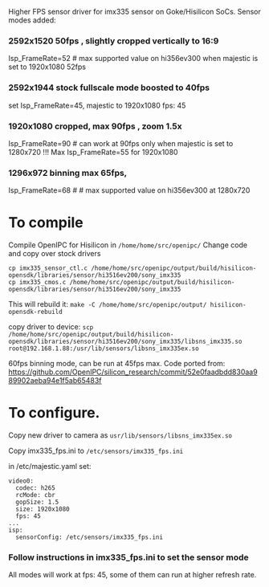 Higher FPS sensor driver for imx335 sensor on Goke/Hisilicon SoCs.
Sensor modes added:
### 2592x1520 50fps , slightly cropped vertically to 16:9
Isp_FrameRate=52 # max supported value on hi356ev300 when majestic is set to 1920x1080 52fps

### 2592x1944 stock fullscale mode boosted to 40fps
set Isp_FrameRate=45, majestic to 1920x1080 fps: 45

### 1920x1080 cropped, max 90fps , zoom 1.5x
Isp_FrameRate=90 # can work at 90fps only when majestic is set to 1280x720 !!!
Max Isp_FrameRate=55 for 1920x1080 

### 1296x972 binning max 65fps, 
Isp_FrameRate=68 #  # max supported value on hi356ev300 at 1280x720

# To compile
Compile OpenIPC for Hisilicon in ```/home/home/src/openipc/```
Change code and copy over stock drivers

```
cp imx335_sensor_ctl.c /home/home/src/openipc/output/build/hisilicon-opensdk/libraries/sensor/hi3516ev200/sony_imx335
cp imx335_cmos.c /home/home/src/openipc/output/build/hisilicon-opensdk/libraries/sensor/hi3516ev200/sony_imx335
```
This will rebuild it: 
```make -C /home/home/src/openipc/output/ hisilicon-opensdk-rebuild```

copy driver to device: 
```scp /home/home/src/openipc/output/build/hisilicon-opensdk/libraries/sensor/hi3516ev200/sony_imx335/libsns_imx335.so root@192.168.1.88:/usr/lib/sensors/libsns_imx335ex.so```

60fps binning mode, can be run at 45fps max. Code ported from:
https://github.com/OpenIPC/silicon_research/commit/52e0faadbdd830aa989902aeba94e1f5ab65483f



# To configure. 
Copy new driver to camera as ```usr/lib/sensors/libsns_imx335ex.so```

Copy imx335_fps.ini to ```/etc/sensors/imx335_fps.ini```

in /etc/majestic.yaml set:
```
video0:
  codec: h265
  rcMode: cbr
  gopSize: 1.5
  size: 1920x1080
  fps: 45
...
isp:
  sensorConfig: /etc/sensors/imx335_fps.ini
```

### Follow instructions in imx335_fps.ini to set the sensor mode
All modes will work at fps: 45, some of them can run at higher refresh rate.
